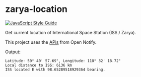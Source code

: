 # zarya-location

[![JavaScript Style Guide](https://img.shields.io/badge/code%20style-standard-brightgreen.svg)](http://standardjs.com/)

Get current location of International Space Station (ISS / Zarya).

This project uses the [APIs](http://open-notify.org/Open-Notify-API/ISS-Location-Now/) from Open Notify.

Output:

	Latitude: 50° 40' 57.69", Longitude: 118° 32' 18.72"
	Local distance to ISS: 6136 km
	ISS located E with 98.65289518929364 bearing.
